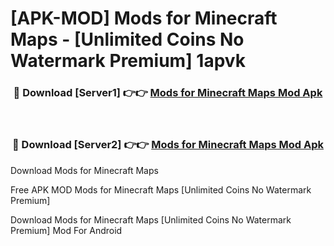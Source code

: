 # [APK-MOD] Mods for Minecraft  Maps - [Unlimited Coins No Watermark Premium] 1apvk



<div align="center">
<h3>🔴 Download [Server1] 👉👉 <a href="https://momento.my/?title=Mods_for_Minecraft__Maps">Mods for Minecraft  Maps Mod Apk</a></h3><br>

<h3>🔴 Download [Server2] 👉👉 <a href="https://momento.my/?title=Mods_for_Minecraft__Maps">Mods for Minecraft  Maps Mod Apk</a></h3>
</div>



Download Mods for Minecraft  Maps 

Free APK MOD Mods for Minecraft  Maps [Unlimited Coins No Watermark Premium]

Download Mods for Minecraft  Maps [Unlimited Coins No Watermark Premium] Mod For Android
